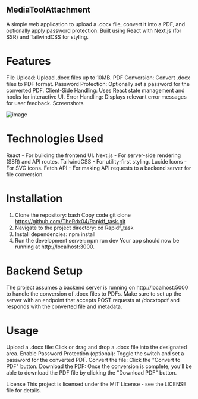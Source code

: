 ## MediaToolAttachment
A simple web application to upload a .docx file, convert it into a PDF, and optionally apply password protection. Built using React with Next.js (for SSR) and TailwindCSS for styling.

# Features
File Upload: Upload .docx files up to 10MB.
PDF Conversion: Convert .docx files to PDF format.
Password Protection: Optionally set a password for the converted PDF.
Client-Side Handling: Uses React state management and hooks for interactive UI.
Error Handling: Displays relevant error messages for user feedback.
Screenshots

![image](https://github.com/user-attachments/assets/8b5a6431-ca33-40ef-8a0e-ca3c967b3b85)


# Technologies Used
React - For building the frontend UI.
Next.js - For server-side rendering (SSR) and API routes.
TailwindCSS - For utility-first styling.
Lucide Icons - For SVG icons.
Fetch API - For making API requests to a backend server for file conversion.
# Installation
1. Clone the repository:
bash
Copy code
git clone https://github.com/TheRdx04/Rapidf_task.git
2. Navigate to the project directory:
cd Rapidf_task
3. Install dependencies:
npm install
4. Run the development server:
npm run dev
Your app should now be running at http://localhost:3000.

# Backend Setup
The project assumes a backend server is running on http://localhost:5000 to handle the conversion of .docx files to PDFs. Make sure to set up the server with an endpoint that accepts POST requests at /docxtopdf and responds with the converted file and metadata.


# Usage
Upload a .docx file: Click or drag and drop a .docx file into the designated area.
Enable Password Protection (optional): Toggle the switch and set a password for the converted PDF.
Convert the file: Click the "Convert to PDF" button.
Download the PDF: Once the conversion is complete, you’ll be able to download the PDF file by clicking the "Download PDF" button.

License
This project is licensed under the MIT License - see the LICENSE file for details.
